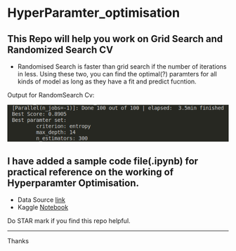 # HyperParamter_optimisation

## This Repo will help you work on Grid Search and Randomized Search CV

- Randomised Search is faster than grid search if the number of iterations in less. Using these two, you can find the optimal(?) paramters for all kinds of model as long as they have a fit and predict fucntion.

Output for RandomSearch Cv:

![](Image/Random.png)

## I have added a sample code file(.ipynb) for practical reference on the working of Hyperparamter Optimisation.
- Data Source [link](https://www.kaggle.com/uciml/pima-indians-diabetes-database)
- Kaggle [Notebook](https://www.kaggle.com/lokeshrth4617/hyperparamter-modeling-the-beginner-s-guide)

Do STAR mark if you find this repo helpful. 

--- 

Thanks

